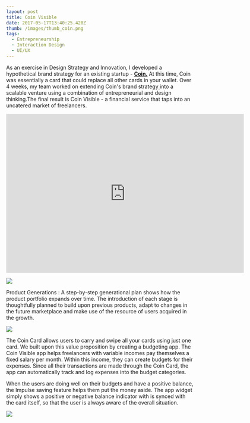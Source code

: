 ```yaml
---
layout: post
title: Coin Visible
date: 2017-05-17T13:40:25.420Z
thumb: /images/thumb_coin.png
tags:
  - Entrepreneurship
  - Interaction Design
  - UI/UX
---
```

As an exercise in Design Strategy and Innovation, I developed a hypothetical brand strategy for an existing startup - **[Coin.](https://onlycoin.com/)** At this time, Coin was essentially a card that could replace all other cards in your wallet. Over 4 weeks, my team worked on extending Coin's brand strategy[ ](https://onlycoin.com/)into a scalable venture using a combination of entrepreneurial and design thinking.The final result is Coin Visible - a financial service that taps into an uncatered market of freelancers.

<iframe src="https://player.vimeo.com/video/217838642" width="640" height="427" frameborder="0" webkitallowfullscreen mozallowfullscreen allowfullscreen></iframe>

![](/images/01Coin.png)

Product Generations : A step-by-step generational plan shows how the product portfolio expands over time. The introduction of each stage is thoughtfully planned to build upon previous products, adapt to changes in the future marketplace and make use of the resource of users acquired in the growth.

![](/images/02Coin.gif)

The Coin Card allows users to carry and swipe all your cards using just one card. We built upon this value proposition by creating a budgeting app. The Coin Visible app helps freelancers with variable incomes pay themselves a fixed salary per month. Within this income, they can create budgets for their expenses. Since all their transactions are made through the Coin Card, the app can automatically track and log expenses into the budget categories.

When the users are doing well on their budgets and have a positive balance, the Impulse saving feature helps them put the money aside. The app widget simply shows a positive or negative balance indicator with is synced with the card itself, so that the user is always aware of the overall situation.

![](/images/03Coin.gif)
